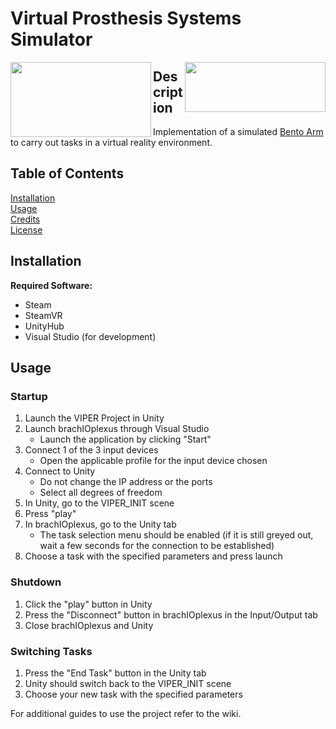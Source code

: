 # Virtual Prosthesis Systems Simulator
<p>
    <img align="left" width="225" height="120" src="https://github.com/Gnarlywhale/VR-Bento-Arm/blob/master/img/logo.png"></img>
    <img align="right" width="225" height="80" src="https://github.com/Gnarlywhale/VR-Bento-Arm/blob/master/img/blinclogo.png">
</p>

## Description
Implementation of a simulated [Bento Arm](https://blincdev.ca/the-bento-arm/overview/) to carry 
out tasks in a virtual reality environment. 

## Table of Contents 
[Installation](#installation)<br/>
[Usage](#usage)<br/>
[Credits](#credits)<br/>
[License](#licesne)<br/>
## Installation
**Required Software:**
- Steam
- SteamVR
- UnityHub
- Visual Studio (for development) 
## Usage 
### Startup
1) Launch the VIPER Project in Unity 
2) Launch brachIOplexus through Visual Studio 
    - Launch the application by clicking "Start" 
3) Connect 1 of the 3 input devices 
    - Open the applicable profile for the input device chosen 
4) Connect to Unity
    - Do not change the IP address or the ports
    - Select all degrees of freedom 
5) In Unity, go to the VIPER_INIT scene 
6) Press "play" 
7) In brachIOplexus, go to the Unity tab 
    - The task selection menu should be enabled (if it is still greyed out, wait a few seconds for the connection to be established) 
8) Choose a task with the specified parameters and press launch 

### Shutdown
1) Click the "play" button in Unity 
2) Press the "Disconnect" button in brachIOplexus in the Input/Output tab 
3) Close brachIOplexus and Unity 

### Switching Tasks 
1) Press the "End Task" button in the Unity tab 
2) Unity should switch back to the VIPER_INIT scene 
3) Choose your new task with the specified parameters 

For additional guides to use the project refer to the wiki. 
